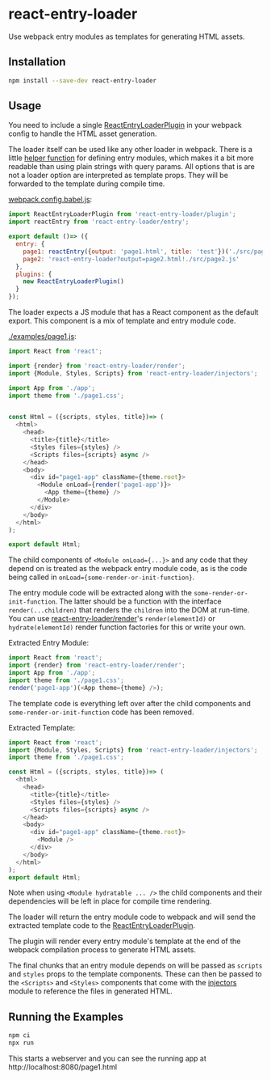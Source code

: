 # react-entry-loader

Use webpack entry modules as templates for generating HTML assets.


## Installation

```bash
npm install --save-dev react-entry-loader
```


## Usage

You need to include a single [ReactEntryLoaderPlugin](./src/plugin.js) in your
webpack config to handle the HTML asset generation.

The loader itself can be used like any other loader in webpack.
There is a little [helper function](./src/entry.js) for defining entry modules,
which makes it a bit more readable than using plain strings with query params.
All options that is are not a loader option are interpreted as template props.
They will be forwarded to the template during compile time.


[webpack.config.babel.js](./examples/webpack.config.babel.js):
```js
import ReactEntryLoaderPlugin from 'react-entry-loader/plugin';
import reactEntry from 'react-entry-loader/entry';

export default ()=> ({
  entry: {
    page1: reactEntry({output: 'page1.html', title: 'test'})('./src/page1.js'),
    page2: 'react-entry-loader?output=page2.html!./src/page2.js'
  },
  plugins: {
    new ReactEntryLoaderPlugin()
  }
});
```

The loader expects a JS module that has a React component as the default export.
This component is a mix of template and entry module code.

[./examples/page1.js](./examples/page1.js):
```js
import React from 'react';

import {render} from 'react-entry-loader/render';
import {Module, Styles, Scripts} from 'react-entry-loader/injectors';

import App from './app';
import theme from './page1.css';


const Html = ({scripts, styles, title})=> (
  <html>
    <head>
      <title>{title}</title>
      <Styles files={styles} />
      <Scripts files={scripts} async />
    </head>
    <body>
      <div id="page1-app" className={theme.root}>
        <Module onLoad={render('page1-app')}>
          <App theme={theme} />
        </Module>
      </div>
    </body>
  </html>
);

export default Html;
```

The child components of `<Module onLoad={...}>` and any code that they depend on
is treated as the webpack entry module code, as is the code being called in `onLoad={some-render-or-init-function}`.

The entry module code will be extracted along with the `some-render-or-init-function`.
The latter should be a function with the interface `render(...children)` that
renders the `children` into the DOM at run-time.
You can use [react-entry-loader/render](./src/render.js)'s `render(elementId)` or `hydrate(elementId)` render function factories for this or write your own.

Extracted Entry Module:
```js
import React from 'react';
import {render} from 'react-entry-loader/render';
import App from './app';
import theme from './page1.css';
render('page1-app')(<App theme={theme} />);
```

The template code is everything left over after the child components and `some-render-or-init-function` code has been removed.


Extracted Template:
```js
import React from 'react';
import {Module, Styles, Scripts} from 'react-entry-loader/injectors';
import theme from './page1.css';

const Html = ({scripts, styles, title})=> (
  <html>
    <head>
      <title>{title}</title>
      <Styles files={styles} />
      <Scripts files={scripts} async />
    </head>
    <body>
      <div id="page1-app" className={theme.root}>
        <Module />
      </div>
    </body>
  </html>
);
export default Html;
```

Note when using `<Module hydratable ... />` the child components and their
dependencies will be left in place for compile time rendering.

The loader will return the entry module code to webpack and will
send the extracted template code to the [ReactEntryLoaderPlugin](./src/plugin.js).

The plugin will render every entry module's template at the end of
the webpack compilation process to generate HTML assets.

The final chunks that an entry module depends on will be passed as
`scripts` and `styles` props to the template components.
These can then be passed to the `<Scripts>` and `<Styles>` components that come
with the [injectors](./src/injectors.js) module to reference the files in generated HTML.


## Running the Examples

```bash
npm ci
npx run
```

This starts a webserver and you can see the running app at http://localhost:8080/page1.html
